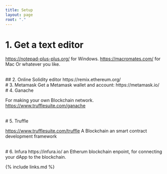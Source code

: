 ```yaml
---
title: Setup
layout: page
root: "."
---
```


# 1. Get a text editor
https://notepad-plus-plus.org/ for Windows.
https://macromates.com/ for Mac
Or whatever you like.

<br>
## 2. Online Solidity editor
https://remix.ethereum.org/

<br>
# 3. Metamask
Get a Metamask wallet and account: https://metamask.io/

<br>
# 4. Ganache

For making your own Blockchain network.
https://www.trufflesuite.com/ganache

<br>
# 5. Truffle

https://www.trufflesuite.com/truffle
A Blockchain an smart contract development framework

<br>
# 6. Infura
https://infura.io/ an Etherum blockchain enpoint, for connecting your dApp to the blockchain.

{% include links.md %}
